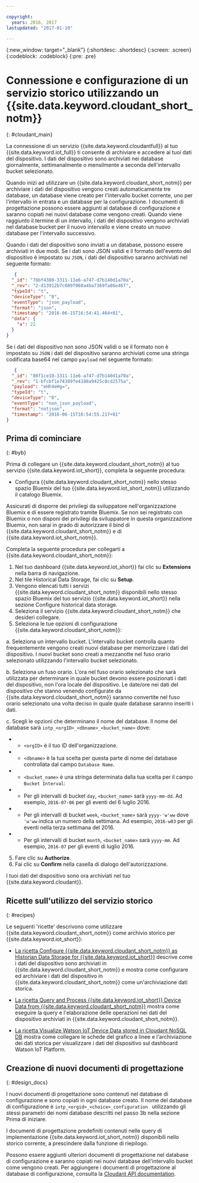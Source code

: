 ```yaml
---

copyright:
  years: 2016, 2017
lastupdated: "2017-01-10"

---
```


{:new_window: target="\_blank"}
{:shortdesc: .shortdesc}
{:screen: .screen}
{:codeblock: .codeblock}
{:pre: .pre}

# Connessione e configurazione di un servizio storico utilizzando un {{site.data.keyword.cloudant_short_notm}}  
{: #cloudant_main}

La connessione di un servizio {{site.data.keyword.cloudantfull}} al tuo {{site.data.keyword.iot_full}} ti consente di archiviare e accedere ai tuoi dati del dispositivo. I dati del dispositivo sono archiviati nei database giornalmente, settimanalmente o mensilmente a seconda dell'intervallo bucket selezionato.

Quando inizi ad utilizzare un {{site.data.keyword.cloudant_short_notm}} per archiviare i dati del dispositivo vengono creati automaticamente tre database, un database viene creato per l'intervallo bucket corrente, uno per l'intervallo in entrata e un database per la configurazione. I documenti di progettazione possono essere aggiunti al database di configurazione e saranno copiati nei nuovi database come vengono creati. Quando viene raggiunto il termine di un intervallo, i dati del dispositivo vengono archiviati nel database bucket per il nuovo intervallo e viene creato un nuovo database per l'intervallo successivo.

Quando i dati del dispositivo sono inviati a un database, possono essere archiviati in due modi. Se i dati sono JSON validi e il formato dell'evento del dispositivo è impostato su `JSON`, i dati del dispositivo saranno archiviati nel seguente formato:

```json
   {
  "_id": "78bf4380-3311-11e6-a747-d7b140d1a70a",
  "_rev": "2-d13912b7c089f060a4ba7369fa86e46f",
  "typeId": "t",
  "deviceType": "0",
  "eventType": "json_payload",
  "format": "json",
  "timestamp": "2016-06-15T16:54:41.464+01",
  "data": {
    "a": 22
  }
}

```

Se i dati del dispositivo non sono JSON validi o se il formato non è impostato su `JSON` i dati del dispositivo saranno archiviati come una stringa codificata base64 nel campo `payload` nel seguente formato:

```json
   {
  "_id": "80f1ce10-3311-11e6-a747-d7b140d1a70a",
  "_rev": "1-bfcbf1e74389fe4188a9425c0cd2575a",
  "payload": "eHh4eHg=",
  "typeId": "t",
  "deviceType": "0",
  "eventType": "non_json_payload",
  "format": "notjson",
  "timestamp": "2016-06-15T16:54:55.217+01"
}

```

## Prima di cominciare  
{: #byb}

Prima di collegare un {{site.data.keyword.cloudant_short_notm}} al tuo servizio {{site.data.keyword.iot_short}}, completa la seguente procedura:

- Configura {{site.data.keyword.cloudant_short_notm}} nello stesso spazio Bluemix del tuo {{site.data.keyword.iot_short_notm}} utilizzando il catalogo Bluemix.

Assicurati di disporre dei privilegi da sviluppatore nell'organizzazione Bluemix e di essere registrato tramite Bluemix. Se non sei registrato con Bluemix o non disponi dei privilegi da sviluppatore in questa organizzazione Bluemix, non sarai in grado di autorizzare il bind di {{site.data.keyword.cloudant_short_notm}} e di {{site.data.keyword.iot_short_notm}}.

Completa la seguente procedura per collegarti a {{site.data.keyword.cloudant_short_notm}}:

1. Nel tuo dashboard {{site.data.keyword.iot_short}} fai clic su **Extensions** nella barra di navigazione.
2. Nel tile Historical Data Storage, fai clic su **Setup**.
2. Vengono elencati tutti i servizi {{site.data.keyword.cloudant_short_notm}} disponibili nello stesso spazio Bluemix del tuo servizio {{site.data.keyword.iot_short}} nella sezione Configure historical data storage.
3. Seleziona il servizio {{site.data.keyword.cloudant_short_notm}} che desideri collegare.
4. Seleziona le tue opzioni di configurazione {{site.data.keyword.cloudant_short_notm}}:

  a. Seleziona un intervallo bucket. L'intervallo bucket controlla quanto frequentemente vengono creati nuovi database per memorizzare i dati del dispositivo. I nuovi bucket sono creati a mezzanotte nel fuso orario selezionato utilizzando l'intervallo bucket selezionato.

  b. Seleziona un fuso orario. L'ora nel fuso orario selezionato che sarà utilizzata per determinare in quale bucket devono essere posizionati i dati del dispositivo, non l'ora locale del dispositivo. Le date/ore nei dati del dispositivo che stanno venendo configurate da {{site.data.keyword.cloudant_short_notm}} saranno convertite nel fuso orario selezionato una volta deciso in quale quale database saranno inseriti i dati.

  c. Scegli le opzioni che determinano il nome del database. Il nome del database sarà `iotp_<orgID>_<dbname>_<bucket_name>` dove:

 +  * `<orgID>` è il tuo ID dell'organizzazione.
 +  * `<dbname>` è la tua scelta per questa parte di nome del database controllata dal campo `Database Name`.
 +  * `<bucket_name>` è una stringa determinata dalla tua scelta per il campo `Bucket Interval`:
 +    * Per gli intervalli di bucket `day`, `<bucket_name>` sarà `yyyy-mm-dd`.  Ad esempio, `2016-07-06` per gli eventi del 6 luglio 2016.
 +    * Per gli intervalli di bucket `week`, `<bucket_name>` sarà `yyyy-'w'ww` dove `'w'ww` indica un numero della settimana.  Ad esempio, `2016-w03` per gli eventi nella terza settimana del 2016.
 +    * Per gli intervalli di bucket `month`, `<bucket_name>` sarà `yyyy-mm`.  Ad esempio, `2016-07` per gli eventi di luglio 2016.

5. Fare clic su **Authorize**.
6. Fai clic su **Confirm** nella casella di dialogo dell'autorizzazione.

I tuoi dati del dispositivo sono ora archiviati nel tuo {{site.data.keyword.cloudant}}.

## Ricette sull'utilizzo del servizio storico  
{: #recipes}

Le seguenti 'ricette' descrivono come utilizzare {{site.data.keyword.cloudant_short_notm}} come archivio storico per {{site.data.keyword.iot_short}}:

- [La ricetta Configure {{site.data.keyword.cloudant_short_notm}} as Historian Data Storage for {{site.data.keyword.iot_short}}](https://developer.ibm.com/recipes/tutorials/cloudant-nosql-db-as-historian-data-storage-for-ibm-watson-iot-parti/) descrive come i dati del dispositivo sono archiviati in {{site.data.keyword.cloudant_short_notm}} e mostra come configurare ed archiviare i dati del dispositivo in {{site.data.keyword.cloudant_short_notm}} come un'archiviazione dati storica.

- [La ricetta Query and Process {{site.data.keyword.iot_short}} Device Data from {{site.data.keyword.cloudant_short_notm}}](https://developer.ibm.com/recipes/tutorials/cloudant-nosql-db-as-historian-data-storage-for-ibm-watson-iot-partii) mostra come eseguire la query e l'elaborazione delle operazioni nei dati del dispositivo archiviati in {{site.data.keyword.cloudant_short_notm}}.

- [La ricetta Visualize Watson IoT Device Data stored in Cloudant NoSQL DB](https://developer.ibm.com/recipes/?post_type=pnext_tutorial&p=27327) mostra come collegare le schede del grafico a linee e l'archiviazione dei dati storica per visualizzare i dati del dispositivo sul dashboard Watson IoT Platform.


## Creazione di nuovi documenti di progettazione  
{: #design_docs}

I nuovi documenti di progettazione sono contenuti nel database di configurazione e sono copiati in ogni database creato. Il nome del database di configurazione è `iotp_<orgid>_<choice>_configuration
` utilizzando gli stessi parametri dei nomi database descritti nel passo 3b nella sezione Prima di iniziare.

I documenti di progettazione predefiniti contenuti nelle query di implementazione {{site.data.keyword.iot_short_notm}} disponibili nello storico corrente, a prescindere dalla funzione di riepilogo.

Possono essere aggiunti ulteriori documenti di progettazione nel database di configurazione e saranno copiati nei nuovi database dell'intervallo bucket come vengono creati. Per aggiungere i documenti di progettazione al database di configurazione, consulta la [Cloudant API documentation](https://docs.cloudant.com/document.html).

<!--  # Related links
{: #rellinks}
* [Querying your {{site.data.keyword.cloudant_short_notm}}](link) -->
